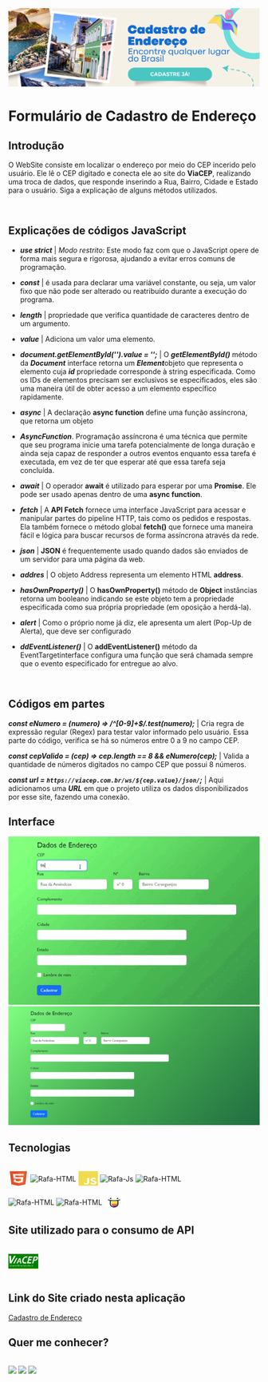 <img src="img/banner.png">

<br>

# **Formulário de Cadastro de Endereço**

## **Introdução**

O WebSite consiste em localizar o endereço por meio do CEP incerido pelo usuário. Ele lê o CEP digitado e conecta ele ao site do **ViaCEP**, realizando uma troca de dados, que responde inserindo a Rua, Bairro, Cidade e Estado para o usuário. Siga a explicação de alguns métodos utilizados.

<br>

## **Explicações de códigos JavaScript**

* ***use strict*** | *Modo restrito:* Este modo faz com que o JavaScript opere de forma mais segura e rigorosa, ajudando a evitar erros comuns de programação.

* ***const*** | é usada para declarar uma variável constante, ou seja, um valor fixo que não pode ser alterado ou reatribuído durante a execução do programa. 

* ***length*** | propriedade que verifica quantidade de caracteres dentro de um argumento.

* ***value*** | Adiciona um valor uma elemento.

* ***document.getElementById('').value = '';*** | O ***getElementById()*** método da ***Document*** interface retorna um ***Element***objeto que representa o elemento cuja ***id*** propriedade corresponde à string especificada. Como os IDs de elementos precisam ser exclusivos se especificados, eles são uma maneira útil de obter acesso a um elemento específico rapidamente.

* ***async*** | A declaração **async function** define uma função assíncrona, que retorna um objeto 

* ***AsyncFunction***. Programação assíncrona é uma técnica que permite que seu programa inicie uma tarefa potencialmente de longa duração e ainda seja capaz de responder a outros eventos enquanto essa tarefa é executada, em vez de ter que esperar até que essa tarefa seja concluída.

* ***await*** | O operador **await** é utilizado para esperar por uma **Promise**. Ele pode ser usado apenas dentro de uma **async function**.

* ***fetch*** | A **API Fetch** fornece uma interface JavaScript para acessar e manipular partes do pipeline HTTP, tais como os pedidos e respostas. Ela também fornece o método global **fetch()** que fornece uma maneira fácil e lógica para buscar recursos de forma assíncrona através da rede.

* ***json*** | **JSON** é frequentemente usado quando dados são enviados de um servidor para uma página da web.

* ***addres*** | O objeto Address representa um elemento HTML **address**.

* ***hasOwnProperty()*** | O **hasOwnProperty()** método de **Object** instâncias retorna um booleano indicando se este objeto tem a propriedade especificada como sua própria propriedade (em oposição a herdá-la).

* ***alert*** | Como o próprio nome já diz, ele apresenta um alert (Pop-Up de Alerta), que deve ser configurado

* ***ddEventListener()*** | O **addEventListener()** método da EventTargetinterface configura uma função que será chamada sempre que o evento especificado for entregue ao alvo.

<br>

## **Códigos em partes**

***const eNumero = (numero) => /^[0-9]+$/.test(numero);*** | Cria regra de expressão regular (Regex) para testar valor informado pelo usuário. Essa parte do código, verifica se há so números entre 0 a 9 no campo CEP.

***const cepValido = (cep) => cep.length == 8 && eNumero(cep);*** | Valida a quantidade de números digitados no campo CEP que possui  8 números.

***const url = `https://viacep.com.br/ws/${cep.value}/json/`;*** | Aqui adicionamos uma ***URL*** em que o projeto utiliza os dados disponibilizados por esse site, fazendo uma conexão.









## **Interface**

<img src="gif/testec.gif">

<img src="img/tela.png">

## **Tecnologias**
 
<div style="display: inline_block"><br>
   <img align="center" alt="Rafa-HTML" height="30" width="40" src="https://raw.githubusercontent.com/devicons/devicon/master/icons/html5/html5-original.svg">
   <img align="center" alt="Rafa-HTML" height="30" width="40" src="https://cdn.jsdelivr.net/gh/devicons/devicon@latest/icons/css3/css3-original.svg">
   <img align="center" alt="Rafa-Js" height="30" width="40" src="https://raw.githubusercontent.com/devicons/devicon/master/icons/javascript/javascript-plain.svg">
   <img align="center" alt="Rafa-Js" height="40" width="50" src="https://cdn.jsdelivr.net/gh/devicons/devicon@latest/icons/github/github-original.svg" />
   <img align="center" alt="Rafa-HTML" height="30" width="40" src="https://cdn.jsdelivr.net/gh/devicons/devicon@latest/icons/bootstrap/bootstrap-original.svg" />
   <div style="display: inline_block"><br>
   <img align="center" alt="Rafa-HTML" height="30" width="40" src="https://cdn.jsdelivr.net/gh/devicons/devicon@latest/icons/canva/canva-original.svg" >
   <img  align="center" alt="Rafa-HTML" height="30" width="40" src="https://cdn.jsdelivr.net/gh/devicons/devicon@latest/icons/devicon/devicon-original.svg" />
   <img align="center" height="30" width="40" src="img/colorhunt.png">

<br>

## **Site utilizado para o consumo de API**
<br>
   <img align="center" height="30" width="60" src="img/viacep.png">
          
 
</div>

<br>

## **Link do Site criado nesta aplicação**

[Cadastro de Endereço](https://emillybonfim.github.io/form-CadEndereco/cadastro.html)

##
 
## **Quer me conhecer?**
<br>
 
<div>
   <a href="https://instagram.com/emy_bonfimf" target="_blank"><img src="https://img.shields.io/badge/-Instagram-%23E4405F?style=for-the-badge&logo=instagram&logoColor=white" target="_blank"></a>
   <a href="https://www.linkedin.com/in/emilly-bonfim-7709b2303" target="_blank"><img src="https://img.shields.io/badge/-LinkedIn-%230077B5?style=for-the-badge&logo=linkedin&logoColor=white" target="_blank"></a>
    <a href = "mailto:emillykbonfim@gmail.com"><img src="https://img.shields.io/badge/-Gmail-%23333?style=for-the-badge&logo=gmail&logoColor=white" target="_blank"></a>
</div>
